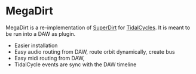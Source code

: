 # MegaDirt
MegaDirt is a re-implementation of [SuperDirt](https://github.com/musikinformatik/SuperDirt) for [TidalCycles](https://github.com/tidalcycles/tidal). It is meant to be run into a DAW as plugin.



* Easier installation
* Easy audio routing from DAW, route orbit dynamically, create bus
* Easy midi routing from DAW, 
* TidalCycle events are sync with the DAW timeline
